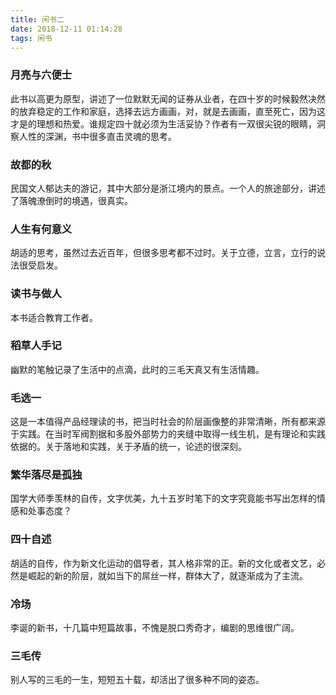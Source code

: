 ```yaml
---
title: 闲书二
date: 2018-12-11 01:14:28
tags: 闲书 
---
```


### 月亮与六便士

此书以高更为原型，讲述了一位默默无闻的证券从业者，在四十岁的时候毅然决然的放弃稳定的工作和家庭，选择去远方画画，对，就是去画画，直至死亡，因为这才是的理想和热爱。谁规定四十就必须为生活妥协？作者有一双很尖锐的眼睛，洞察人性的深渊，书中很多直击灵魂的思考。

### 故都的秋

民国文人郁达夫的游记，其中大部分是浙江境内的景点。一个人的旅途部分，讲述了落魄潦倒时的境遇，很真实。

### 人生有何意义

胡适的思考，虽然过去近百年，但很多思考都不过时。关于立德，立言，立行的说法很受启发。

### 读书与做人

本书适合教育工作者。

### 稻草人手记

幽默的笔触记录了生活中的点滴，此时的三毛天真又有生活情趣。

### 毛选一

这是一本值得产品经理读的书，把当时社会的阶层画像整的非常清晰，所有都来源于实践。在当时军阀割据和多股外部势力的夹缝中取得一线生机，是有理论和实践依据的。关于落地和实践，关于矛盾的统一，论述的很深刻。

### 繁华落尽是孤独

国学大师季羡林的自传，文字优美，九十五岁时笔下的文字究竟能书写出怎样的情感和处事态度？

### 四十自述

胡适的自传，作为新文化运动的倡导者，其人格非常的正。新的文化或者文艺，必然是崛起的新的阶层，就如当下的屌丝一样，群体大了，就逐渐成为了主流。

### 冷场

李诞的新书，十几篇中短篇故事，不愧是脱口秀奇才，编剧的思维很广阔。

### 三毛传

别人写的三毛的一生，短短五十载，却活出了很多种不同的姿态。

